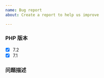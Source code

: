 ```yaml
---
name: Bug report
about: Create a report to help us improve

---
```


<!--请遵守该模板，不符合规范的问题直接关闭，不予解答-->

### PHP 版本

<!--选择一项之后，删除其他选项-->

* [x] 7.2
* [x] 7.1

### 问题描述

<!--提交问题之前务必点击预览（Preview）标签-->
